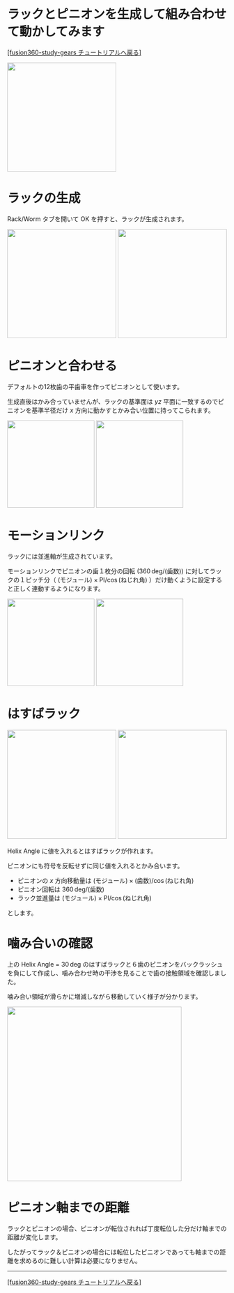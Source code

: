# ラックとピニオンを生成して組み合わせて動かしてみます

[[fusion360-study-gears チュートリアルへ戻る]](https://github.com/osamutake/fusion360-study-gears/blob/main/README-ja.md#チュートリアル)

<a href="assets/rack.gif"><img src="assets/rack.gif" height="250" /></a>

# ラックの生成

Rack/Worm タブを開いて OK を押すと、ラックが生成されます。

<a href="assets/rack1.png"><img src="assets/rack1.png" height="250" /></a>
<a href="assets/rack2.jpg"><img src="assets/rack2.jpg" height="250" /></a>

# ピニオンと合わせる

デフォルトの12枚歯の平歯車を作ってピニオンとして使います。

生成直後はかみ合っていませんが、ラックの基準面は $yz$ 平面に一致するのでピニオンを基準半径だけ $x$ 方向に動かすとかみ合い位置に持ってこられます。

<a href="assets/rack3.jpg"><img src="assets/rack3.jpg" height="200" /></a>
<a href="assets/rack4.jpg"><img src="assets/rack4.jpg" height="200" /></a>

# モーションリンク

ラックには並進軸が生成されています。

モーションリンクでピニオンの歯１枚分の回転 ($360\,\mathrm{deg} / (\text{歯数})$) に対してラックの１ピッチ分（ $(\text{モジュール}) \times \text{PI} / \cos(\text{ねじれ角})$ ）だけ動くように設定すると正しく連動するようになります。

<a href="assets/rack5.jpg"><img src="assets/rack5.jpg" height="200" /></a>
<a href="assets/rack6.gif"><img src="assets/rack6.gif" height="200" /></a>

# はすばラック

<a href="assets/rack7.png"><img src="assets/rack7.png" height="250" /></a>
<a href="assets/rack8.gif"><img src="assets/rack8.gif" height="250" /></a>

Helix Angle に値を入れるとはすばラックが作れます。

ピニオンにも符号を反転せずに同じ値を入れるとかみ合います。

- ピニオンの $x$ 方向移動量は $(\text{モジュール}) \times (\text{歯数}) / \cos(\text{ねじれ角})$
- ピニオン回転は $360\,\text{deg} / (\text{歯数})$
- ラック並進量は $(\text{モジュール}) \times \text{PI} / \cos(\text{ねじれ角})$

とします。

# 噛み合いの確認

上の Helix Angle = $30\,\text{deg}$ のはすばラックと６歯のピニオンをバックラッシュを負にして作成し、噛み合わせ時の干渉を見ることで歯の接触領域を確認しました。

噛み合い領域が滑らかに増減しながら移動していく様子が分かります。

<a href="assets/rack11.gif"><img src="assets/rack11.gif" height="400" /></a>


# ピニオン軸までの距離

ラックとピニオンの場合、ピニオンが転位されれば丁度転位した分だけ軸までの距離が変化します。

したがってラック＆ピニオンの場合には転位したピニオンであっても軸までの距離を求めるのに難しい計算は必要になりません。

----
[[fusion360-study-gears チュートリアルへ戻る]](https://github.com/osamutake/fusion360-study-gears/blob/main/README-ja.md#チュートリアル)
